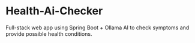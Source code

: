 # Health-Ai-Checker
Full-stack web app using Spring Boot + Ollama AI to check symptoms and provide possible health conditions.
